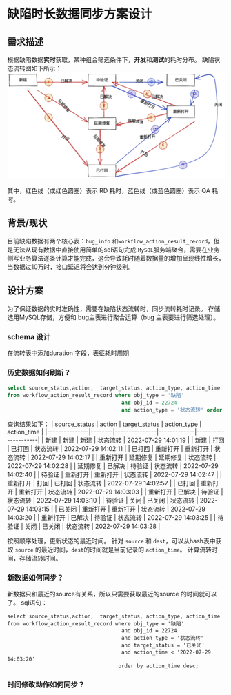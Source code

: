 
# 缺陷时长数据同步方案设计
## 需求描述
根据缺陷数据**实时**获取，某种组合筛选条件下，**开发**和**测试**的耗时分布。
缺陷状态流转图如下所示：
![](media/16590838423180/16590841801281.jpg)

其中，红色线（或红色圆圈）表示 RD 耗时，蓝色线（或蓝色圆圈）表示 QA 耗时。

## 背景/现状
目前缺陷数据有两个核心表：`bug_info` 和`workflow_action_result_record`，但是无法从现有数据中直接使用简单的sql语句完成 `MySQL`服务端聚合，需要在业务侧写业务算法逐条计算才能完成，这会导致耗时随着数据量的增加呈现线性增长，当数据过10万时，接口延迟将会达到分钟级别。

## 设计方案
为了保证数据的实时准确性，需要在缺陷状态流转时，同步流转耗时记录。
存储选用MySQL存储，方便和 bug主表进行聚合运算（bug 主表要进行筛选处理）。
### schema 设计
在流转表中添加duration 字段，表征耗时周期

### 历史数据如何刷新？
```sql
select source_status,action,  target_status, action_type, action_time
from workflow_action_result_record where obj_type = '缺陷'
                                     and obj_id = 22724
                                     and action_type = '状态流转' order by action_time;
```
查询结果如下：
| source_status | action | target_status | action_type | action_time         |
|---------------|--------|---------------|-------------|---------------------|
| 新建            | 新建     | 新建            | 状态流转        | 2022-07-29 14:01:19 |
| 新建            | 打回     | 已打回           | 状态流转        | 2022-07-29 14:02:11 |
| 已打回           | 重新打开   | 重新打开          | 状态流转        | 2022-07-29 14:02:17 |
| 重新打开          | 延期修复   | 延期修复          | 状态流转        | 2022-07-29 14:02:28 |
| 延期修复          | 已解决    | 待验证           | 状态流转        | 2022-07-29 14:02:40 |
| 待验证           | 重新打开   | 重新打开          | 状态流转        | 2022-07-29 14:02:47 |
| 重新打开          | 打回     | 已打回           | 状态流转        | 2022-07-29 14:02:57 |
| 已打回           | 重新打开   | 重新打开          | 状态流转        | 2022-07-29 14:03:03 |
| 重新打开          | 已解决    | 待验证           | 状态流转        | 2022-07-29 14:03:10 |
| 待验证           | 关闭     | 已关闭           | 状态流转        | 2022-07-29 14:03:15 |
| 已关闭           | 重新打开   | 重新打开          | 状态流转        | 2022-07-29 14:03:20 |
| 重新打开          | 已解决    | 待验证           | 状态流转        | 2022-07-29 14:03:25 |
| 待验证           | 关闭     | 已关闭           | 状态流转        | 2022-07-29 14:03:28 |

按照顺序处理，更新状态的最近时间。
针对 `source` 和 `dest`，可以从hash表中获取 `source` 的最近时间，`dest`的时间就是当前记录的 `action_time`。
计算流转时间，存储流转时间。

### 新数据如何同步？
新数据只和最近的source有关系，所以只需要获取最近的source 的时间就可以了。
sql语句：
```
select source_status,action,  target_status, action_type, action_time
from workflow_action_result_record where obj_type = '缺陷'
                                     and obj_id = 22724
                                     and action_type = '状态流转'
                                     and target_status = '已关闭'
                                     and action_time < '2022-07-29 14:03:20'
                                    order by action_time desc;
```
### 时间修改动作如何同步？


